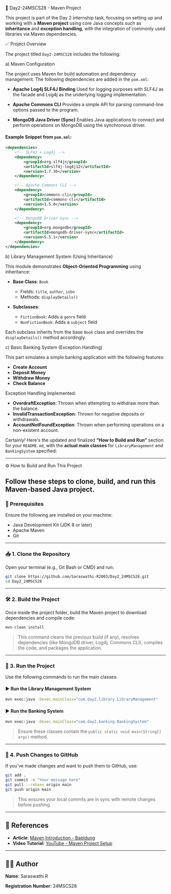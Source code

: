 📘 Day2-24MSCS28 - Maven Project

This project is part of the Day 2 internship task, focusing on setting up and working with a **Maven project** using core Java concepts such as **inheritance** and **exception handling**, with the integration of commonly used libraries via Maven dependencies.

✅ Project Overview

The project titled `Day2-24MSCS28` includes the following:

a) Maven Configuration

The project uses Maven for build automation and dependency management. The following dependencies are added in the `pom.xml`:

* **Apache Log4j SLF4J Binding**
  Used for logging purposes with SLF4J as the facade and Log4j as the underlying logging implementation.

* **Apache Commons CLI**
  Provides a simple API for parsing command-line options passed to the program.

* **MongoDB Java Driver (Sync)**
  Enables Java applications to connect and perform operations on MongoDB using the synchronous driver.

#### Example Snippet from `pom.xml`:

```xml
<dependencies>
    <!-- SLF4J + Log4j -->
    <dependency>
        <groupId>org.slf4j</groupId>
        <artifactId>slf4j-log4j12</artifactId>
        <version>1.7.36</version>
    </dependency>

    <!-- Apache Commons CLI -->
    <dependency>
        <groupId>commons-cli</groupId>
        <artifactId>commons-cli</artifactId>
        <version>1.5.0</version>
    </dependency>

    <!-- MongoDB Driver Sync -->
    <dependency>
        <groupId>org.mongodb</groupId>
        <artifactId>mongodb-driver-sync</artifactId>
        <version>5.5.1</version>
    </dependency>
</dependencies>
```

b) Library Management System (Using Inheritance)

This module demonstrates **Object-Oriented Programming** using inheritance:

* **Base Class**: `Book`

  * Fields: `title`, `author`, `isbn`
  * Methods: `displayDetails()`

* **Subclasses**:

  * `FictionBook`: Adds a `genre` field
  * `NonFictionBook`: Adds a `subject` field

Each subclass inherits from the base `Book` class and overrides the `displayDetails()` method accordingly.

c) Basic Banking System (Exception Handling)

This part simulates a simple banking application with the following features:

* **Create Account**
* **Deposit Money**
* **Withdraw Money**
* **Check Balance**

Exception Handling Implemented:

* **OverdraftException**: Thrown when attempting to withdraw more than the balance.
* **InvalidTransactionException**: Thrown for negative deposits or withdrawals.
* **AccountNotFoundException**: Thrown when performing operations on a non-existent account.

Certainly! Here's the updated and finalized **“How to Build and Run”** section for your `README.md`, with the **actual main classes** for `LibraryManagement` and `BankingSystem` specified:

---

⚙️ How to Build and Run This Project

Follow these steps to **clone**, **build**, and **run** this Maven-based Java project.
---
### 🧩 Prerequisites

Ensure the following are installed on your machine:
* Java Development Kit (JDK 8 or later)
* Apache Maven
* Git
---

### 📥 1. Clone the Repository
Open your terminal (e.g., Git Bash or CMD) and run:

```bash
git clone https://github.com/Saraswathi-R2003/Day2_24MSCS28.git
cd Day2_24MSCS28
```
---

### 🛠️ 2. Build the Project

Once inside the project folder, build the Maven project to download dependencies and compile code:
```bash
mvn clean install
```

> This command cleans the previous build (if any), resolves dependencies (like MongoDB driver, Log4j, Commons CLI), compiles the code, and packages the application.

---

### 🚀 3. Run the Project

Use the following commands to run the main classes:

#### ▶️ Run the Library Management System

```bash
mvn exec:java -Dexec.mainClass="com.day2.library.LibraryManagement"
```

#### ▶️ Run the Banking System

```bash
mvn exec:java -Dexec.mainClass="com.day2.banking.BankingSystem"
```

> Ensure these classes contain the `public static void main(String[] args)` method.

---

### 🔄 4. Push Changes to GitHub

If you’ve made changes and want to push them to GitHub, use:

```bash
git add .
git commit -m "Your message here"
git pull --rebase origin main
git push origin main
```

> This ensures your local commits are in sync with remote changes before pushing.

---
## 🎥 References

* **Article**: [Maven Introduction - Baeldung](https://www.baeldung.com/maven)
* **Video Tutorial**: [YouTube - Maven Project Setup](https://www.youtube.com/watch?v=793-O43F-ng)

---

## 👨‍💻 Author

**Name**: Saraswathi R

**Registration Number**: 24MSCS28
